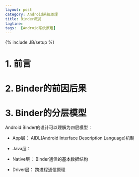 ```yaml
---
layout: post
category: Android系统原理
title: Binder概览
tagline:
tags:  [Android系统原理]
---
```

{% include JB/setup %}

# 1. 前言

# 2. Binder的前因后果

# 3. Binder的分层模型

Android Binder的设计可以理解为四层模型：

- App层： AIDL(Android Interface Description Language)机制

- Java层：

- Native层： Binder通信的基本数据结构

- Driver层： 跨进程通信原理